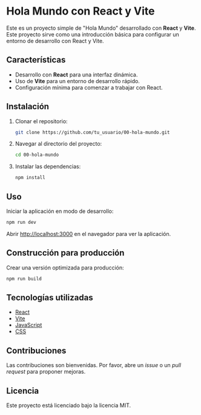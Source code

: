 # Hola Mundo con React y Vite

Este es un proyecto simple de "Hola Mundo" desarrollado con **React** y **Vite**. Este proyecto sirve como una introducción básica para configurar un entorno de desarrollo con React y Vite.

## Características

- Desarrollo con **React** para una interfaz dinámica.
- Uso de **Vite** para un entorno de desarrollo rápido.
- Configuración mínima para comenzar a trabajar con React.

## Instalación

1. Clonar el repositorio:

   ```bash
   git clone https://github.com/tu_usuario/00-hola-mundo.git
   ```

2. Navegar al directorio del proyecto:

   ```bash
   cd 00-hola-mundo
   ```

3. Instalar las dependencias:

   ```bash
   npm install
   ```

## Uso

Iniciar la aplicación en modo de desarrollo:

```bash
npm run dev
```

Abrir [http://localhost:3000](http://localhost:3000) en el navegador para ver la aplicación.

## Construcción para producción

Crear una versión optimizada para producción:

```bash
npm run build
```

## Tecnologías utilizadas

- [React](https://es.reactjs.org/)
- [Vite](https://vitejs.dev/)
- [JavaScript](https://developer.mozilla.org/es/docs/Web/JavaScript)
- [CSS](https://developer.mozilla.org/es/docs/Web/CSS)

## Contribuciones

Las contribuciones son bienvenidas. Por favor, abre un _issue_ o un _pull request_ para proponer mejoras.

## Licencia

Este proyecto está licenciado bajo la licencia MIT.
